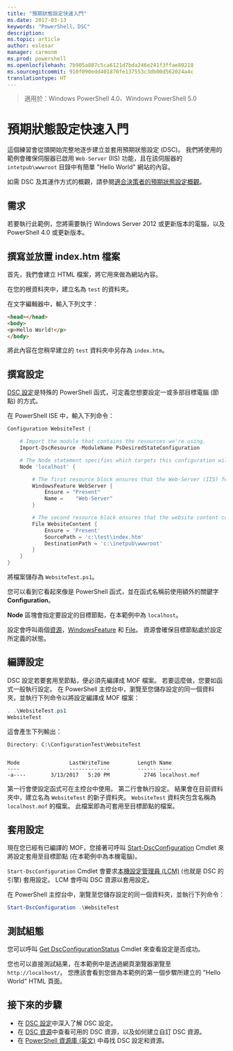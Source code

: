 ```yaml
---
title: "預期狀態設定快速入門"
ms.date: 2017-03-13
keywords: "PowerShell，DSC"
description: 
ms.topic: article
author: eslesar
manager: carmonm
ms.prod: powershell
ms.openlocfilehash: 7b905a887c5ca6121d7bda246e241f3ffae80210
ms.sourcegitcommit: 910f090edd401870fe137553c3db00d562024a4c
translationtype: HT
---
```

> 適用於：Windows PowerShell 4.0、Windows PowerShell 5.0

# <a name="desired-state-configuration-quick-start"></a>預期狀態設定快速入門

這個練習會從頭開始完整地逐步建立並套用預期狀態設定 (DSC)。
我們將使用的範例會確保伺服器已啟用 `Web-Server` (IIS) 功能，且在該伺服器的 `intetpub\wwwroot` 目錄中有簡單 "Hello World" 網站的內容。

如需 DSC 及其運作方式的概觀，請參閱[適合決策者的預期狀態設定概觀](DscForEngineers.md)。

## <a name="requirements"></a>需求

若要執行此範例，您將需要執行 Windows Server 2012 或更新版本的電腦，以及 PowerShell 4.0 或更新版本。

## <a name="write-and-place-the-indexhtm-file"></a>撰寫並放置 index.htm 檔案

首先，我們會建立 HTML 檔案，將它用來做為網站內容。

在您的根資料夾中，建立名為 `test` 的資料夾。

在文字編輯器中，輸入下列文字：

```html
<head></head>
<body>
<p>Hello World!</p>
</body>
```

將此內容在您稍早建立的 `test` 資料夾中另存為 `index.htm`。 

## <a name="write-the-configuration"></a>撰寫設定

[DSC 設定](configurations.md)是特殊的 PowerShell 函式，可定義您想要設定一或多部目標電腦 (節點) 的方式。

在 PowerShell ISE 中，輸入下列命令：

```powershell
Configuration WebsiteTest {

    # Import the module that contains the resources we're using.
    Import-DscResource -ModuleName PsDesiredStateConfiguration

    # The Node statement specifies which targets this configuration will be applied to.
    Node 'localhost' {

        # The first resource block ensures that the Web-Server (IIS) feature is enabled.
        WindowsFeature WebServer {
            Ensure = "Present"
            Name =    "Web-Server"
        }

        # The second resource block ensures that the website content copied to the website root folder.
        File WebsiteContent {
            Ensure = 'Present'
            SourcePath = 'c:\test\index.htm'
            DestinationPath = 'c:\inetpub\wwwroot'
        }
    }
} 
```

將檔案儲存為 `WebsiteTest.ps1`。

您可以看到它看起來像是 PowerShell 函式，並在函式名稱前使用額外的關鍵字 **Configuration**。

**Node** 區塊會指定要設定的目標節點，在本範例中為 `localhost`。

設定會呼叫兩個[資源](resources.md)，[WindowsFeature](windowsFeatureResource.md) 和 [File](fileResource.md)。
資源會確保目標節點處於設定所定義的狀態。

## <a name="compile-the-configuration"></a>編譯設定

DSC 設定若要套用至節點，便必須先編譯成 MOF 檔案。
若要這麼做，您要如函式一般執行設定。
在 PowerShell 主控台中，瀏覽至您儲存設定的同一個資料夾，並執行下列命令以將設定編譯成 MOF 檔案：

```powershell
. .\WebsiteTest.ps1
WebsiteTest
```

這會產生下列輸出：

```
Directory: C:\ConfigurationTest\WebsiteTest


Mode                LastWriteTime         Length Name                                                                                                                                                       
----                -------------         ------ ----                                                                                                                                                       
-a----        3/13/2017   5:20 PM           2746 localhost.mof
```

第一行會使設定函式可在主控台中使用。
第二行會執行設定。
結果會在目前資料夾中，建立名為 `WebsiteTest` 的新子資料夾。
`WebsiteTest` 資料夾包含名稱為 `localhost.mof` 的檔案。 此檔案即為可套用至目標節點的檔案。

## <a name="apply-the-configuration"></a>套用設定

現在您已經有已編譯的 MOF，您接著可呼叫 [Start-DscConfiguration](/reference/5.1/PSDesiredStateConfiguration/Start-DscConfiguration.md) Cmdlet 來將設定套用至目標節點 (在本範例中為本機電腦)。

`Start-DscConfiguration` Cmdlet 會要求[本機設定管理員 (LCM)](metaConfig.md) (也就是 DSC 的引擎) 套用設定。
LCM 會呼叫 DSC 資源以套用設定。

在 PowerShell 主控台中，瀏覽至您儲存設定的同一個資料夾，並執行下列命令：

```powershell
Start-DscConfiguration .\WebsiteTest
```

## <a name="test-the-configuration"></a>測試組態

您可以呼叫 [Get DscConfigurationStatus](/reference/5.1/PSDesiredStateConfiguration/Get-DscConfigurationStatus.md) Cmdlet 來查看設定是否成功。 

您也可以直接測試結果，在本範例中是透過網頁瀏覽器瀏覽至 `http://localhost/`。 您應該會看到您做為本範例的第一個步驟所建立的 "Hello World" HTML 頁面。

## <a name="next-steps"></a>接下來的步驟

- 在 [DSC 設定](configurations.md)中深入了解 DSC 設定。
- 在 [DSC 資源](resources.md)中查看可用的 DSC 資源，以及如何建立自訂 DSC 資源。
- 在 [PowerShell 資源庫 (英文)](https://www.powershellgallery.com/) 中尋找 DSC 設定和資源。



